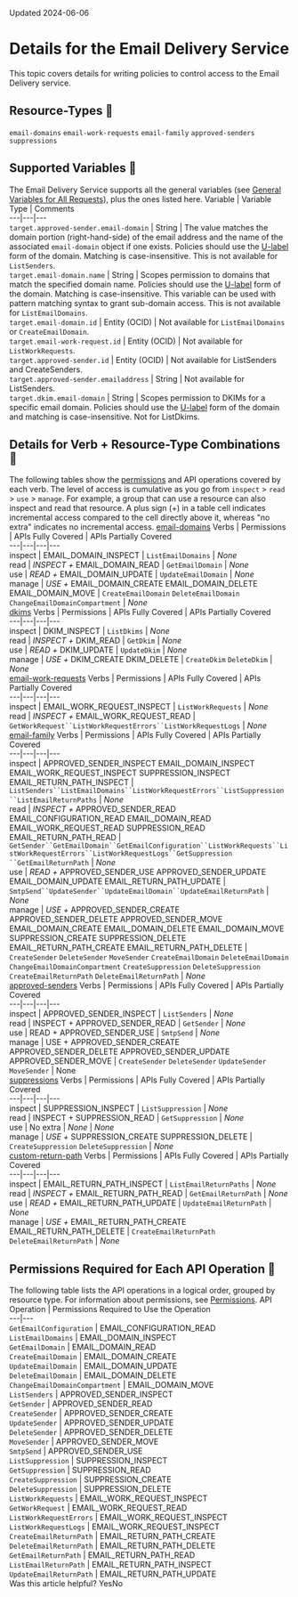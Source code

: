 Updated 2024-06-06
# Details for the Email Delivery Service
This topic covers details for writing policies to control access to the Email Delivery service.
## Resource-Types 🔗 
`email-domains`
`email-work-requests`
`email-family`
`approved-senders`
`suppressions`
## Supported Variables 🔗 
The Email Delivery Service supports all the general variables (see [General Variables for All Requests](https://docs.oracle.com/en-us/iaas/Content/Identity/Reference/policyreference.htm#General)), plus the ones listed here.
Variable | Variable Type | Comments  
---|---|---  
`target.approved-sender.email-domain` | String | The value matches the domain portion (right-hand-side) of the email address and the name of the associated `email-domain` object if one exists. Policies should use the [U-label](https://tools.ietf.org/html/rfc5890) form of the domain. Matching is case-insensitive. This is not available for `ListSenders`.  
`target.email-domain.name` | String | Scopes permission to domains that match the specified domain name. Policies should use the [U-label](https://tools.ietf.org/html/rfc5890) form of the domain. Matching is case-insensitive. This variable can be used with pattern matching syntax to grant sub-domain access. This is not available for `ListEmailDomains`.  
`target.email-domain.id` | Entity (OCID) | Not available for `ListEmailDomains` or `CreateEmailDomain`.  
`target.email-work-request.id` | Entity (OCID) | Not available for `ListWorkRequests`.  
`target.approved-sender.id` | Entity (OCID) | Not available for ListSenders and CreateSenders.  
`target.approved-sender.emailaddress` | String | Not available for ListSenders.  
`target.dkim.email-domain` | String | Scopes permission to DKIMs for a specific email domain. Policies should use the [U-label](https://tools.ietf.org/html/rfc5890) form of the domain and matching is case-insensitive. Not for ListDkims.  
## Details for Verb + Resource-Type Combinations 🔗 
The following tables show the [permissions](https://docs.oracle.com/iaas/Content/Identity/policies/permissions.htm) and API operations covered by each verb. The level of access is cumulative as you go from `inspect` > `read` > `use` > `manage`. For example, a group that can use a resource can also inspect and read that resource. A plus sign (+) in a table cell indicates incremental access compared to the cell directly above it, whereas "no extra" indicates no incremental access. 
[email-domains](https://docs.oracle.com/en-us/iaas/Content/Identity/Reference/emailpolicyreference.htm)
Verbs | Permissions | APIs Fully Covered | APIs Partially Covered  
---|---|---|---  
inspect | EMAIL_DOMAIN_INSPECT | `ListEmailDomains` | _None_  
read | _INSPECT +_ EMAIL_DOMAIN_READ | `GetEmailDomain` | _None_  
use | _READ +_ EMAIL_DOMAIN_UPDATE | `UpdateEmailDomain` | _None_  
manage | _USE +_ EMAIL_DOMAIN_CREATE EMAIL_DOMAIN_DELETE EMAIL_DOMAIN_MOVE |  `CreateEmailDomain` `DeleteEmailDomain` `ChangeEmailDomainCompartment` | _None_  
[dkims](https://docs.oracle.com/en-us/iaas/Content/Identity/Reference/emailpolicyreference.htm)
Verbs | Permissions | APIs Fully Covered | APIs Partially Covered  
---|---|---|---  
inspect | DKIM_INSPECT | `ListDkims` | _None_  
read | _INSPECT +_ DKIM_READ | `GetDkim` | _None_  
use | _READ +_ DKIM_UPDATE |  `UpdateDkim` | _None_  
manage | _USE +_ DKIM_CREATE DKIM_DELETE | `CreateDkim` `DeleteDkim` | _None_  
[email-work-requests](https://docs.oracle.com/en-us/iaas/Content/Identity/Reference/emailpolicyreference.htm)
Verbs | Permissions | APIs Fully Covered | APIs Partially Covered  
---|---|---|---  
inspect | EMAIL_WORK_REQUEST_INSPECT | `ListWorkRequests` | _None_  
read | _INSPECT +_ EMAIL_WORK_REQUEST_READ | `GetWorkRequest``ListWorkRequestErrors``ListWorkRequestLogs` | _None_  
[email-family](https://docs.oracle.com/en-us/iaas/Content/Identity/Reference/emailpolicyreference.htm)
Verbs | Permissions | APIs Fully Covered | APIs Partially Covered  
---|---|---|---  
inspect | APPROVED_SENDER_INSPECT EMAIL_DOMAIN_INSPECT EMAIL_WORK_REQUEST_INSPECT SUPPRESSION_INSPECT EMAIL_RETURN_PATH_INSPECT | `ListSenders``ListEmailDomains``ListWorkRequestErrors``ListSuppression ``ListEmailReturnPaths` | _None_  
read | _INSPECT +_ APPROVED_SENDER_READ EMAIL_CONFIGURATION_READ EMAIL_DOMAIN_READ EMAIL_WORK_REQUEST_READ SUPPRESSION_READ EMAIL_RETURN_PATH_READ | `GetSender``GetEmailDomain``GetEmailConfiguration``ListWorkRequests``ListWorkRequestErrors``ListWorkRequestLogs``GetSuppression ``GetEmailReturnPath` | _None_  
use | _READ +_ APPROVED_SENDER_USE APPROVED_SENDER_UPDATE EMAIL_DOMAIN_UPDATE EMAIL_RETURN_PATH_UPDATE | `SmtpSend``UpdateSender``UpdateEmailDomain``UpdateEmailReturnPath` | _None_  
manage |  _USE +_ APPROVED_SENDER_CREATE APPROVED_SENDER_DELETE APPROVED_SENDER_MOVE EMAIL_DOMAIN_CREATE EMAIL_DOMAIN_DELETE EMAIL_DOMAIN_MOVE SUPPRESSION_CREATE SUPPRESSION_DELETE EMAIL_RETURN_PATH_CREATE EMAIL_RETURN_PATH_DELETE |  `CreateSender` `DeleteSender` `MoveSender` `CreateEmailDomain` `DeleteEmailDomain` `ChangeEmailDomainCompartment` `CreateSuppression` `DeleteSuppression` `CreateEmailReturnPath` `DeleteEmailReturnPath` | _None_  
[approved-senders](https://docs.oracle.com/en-us/iaas/Content/Identity/Reference/emailpolicyreference.htm)
Verbs | Permissions | APIs Fully Covered | APIs Partially Covered  
---|---|---|---  
inspect | APPROVED_SENDER_INSPECT | `ListSenders` | _None_  
read | INSPECT + APPROVED_SENDER_READ | `GetSender` | _None_  
use | READ + APPROVED_SENDER_USE | `SmtpSend` | _None_  
manage | USE + APPROVED_SENDER_CREATE APPROVED_SENDER_DELETE APPROVED_SENDER_UPDATE APPROVED_SENDER_MOVE | `CreateSender` `DeleteSender` `UpdateSender` `MoveSender` | None  
[suppressions](https://docs.oracle.com/en-us/iaas/Content/Identity/Reference/emailpolicyreference.htm)
Verbs | Permissions | APIs Fully Covered | APIs Partially Covered  
---|---|---|---  
inspect | SUPPRESSION_INSPECT | `ListSuppression` | _None_  
read | INSPECT + SUPPRESSION_READ | `GetSuppression` | _None_  
use | No extra |  _None_ | _None_  
manage | _USE +_ SUPPRESSION_CREATE SUPPRESSION_DELETE | `CreateSuppression` `DeleteSuppression` | _None_  
[custom-return-path](https://docs.oracle.com/en-us/iaas/Content/Identity/Reference/emailpolicyreference.htm)
Verbs | Permissions | APIs Fully Covered | APIs Partially Covered  
---|---|---|---  
inspect |  EMAIL_RETURN_PATH_INSPECT | `ListEmailReturnPaths` | _None_  
read |  _INSPECT +_ EMAIL_RETURN_PATH_READ | `GetEmailReturnPath` | _None_  
use |  _READ +_ EMAIL_RETURN_PATH_UPDATE | `UpdateEmailReturnPath` | _None_  
manage | _USE +_ EMAIL_RETURN_PATH_CREATE EMAIL_RETURN_PATH_DELETE |  `CreateEmailReturnPath` `DeleteEmailReturnPath` | _None_  
## Permissions Required for Each API Operation 🔗 
The following table lists the API operations in a logical order, grouped by resource type.
For information about permissions, see [Permissions](https://docs.oracle.com/en-us/iaas/Content/Identity/Concepts/policyadvancedfeatures.htm#Permissi).
API Operation | Permissions Required to Use the Operation  
---|---  
`GetEmailConfiguration` | EMAIL_CONFIGURATION_READ  
`ListEmailDomains` | EMAIL_DOMAIN_INSPECT  
`GetEmailDomain` | EMAIL_DOMAIN_READ  
`CreateEmailDomain` | EMAIL_DOMAIN_CREATE  
`UpdateEmailDomain` | EMAIL_DOMAIN_UPDATE  
`DeleteEmailDomain` | EMAIL_DOMAIN_DELETE  
`ChangeEmailDomainCompartment` | EMAIL_DOMAIN_MOVE  
`ListSenders` | APPROVED_SENDER_INSPECT  
`GetSender` | APPROVED_SENDER_READ  
`CreateSender` | APPROVED_SENDER_CREATE  
`UpdateSender` | APPROVED_SENDER_UPDATE  
`DeleteSender` | APPROVED_SENDER_DELETE  
`MoveSender` | APPROVED_SENDER_MOVE  
`SmtpSend` | APPROVED_SENDER_USE  
`ListSuppression` | SUPPRESSION_INSPECT  
`GetSuppression` | SUPPRESSION_READ  
`CreateSuppression` | SUPPRESSION_CREATE  
`DeleteSuppression` |  SUPPRESSION_DELETE  
`ListWorkRequests` | EMAIL_WORK_REQUEST_INSPECT  
`GetWorkRequest` | EMAIL_WORK_REQUEST_READ  
`ListWorkRequestErrors` | EMAIL_WORK_REQUEST_INSPECT  
`ListWorkRequestLogs` | EMAIL_WORK_REQUEST_INSPECT  
``CreateEmailReturnPath`` | EMAIL_RETURN_PATH_CREATE  
`DeleteEmailReturnPath` | EMAIL_RETURN_PATH_DELETE  
`GetEmailReturnPath` | EMAIL_RETURN_PATH_READ  
`ListEmailReturnPath` | EMAIL_RETURN_PATH_INSPECT  
`UpdateEmailReturnPath` | EMAIL_RETURN_PATH_UPDATE  
Was this article helpful?
YesNo

